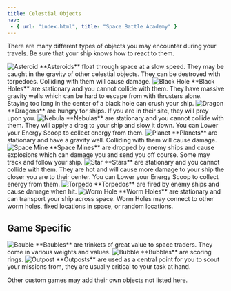```yaml
---
title: Celestial Objects
nav:
 - { url: "index.html", title: "Space Battle Academy" }
---
```


There are many different types of objects you may encounter during your travels.  Be sure that your ship knows how to react to them.

<img src="{{ site.baseurl }}/img/obj/Asteroid.png" alt="Asteroid" class="left"/> 
**Asteroids** float through space at a slow speed.  They may be caught in the gravity of other celestial objects.  They can be destroyed with torpedoes.  Colliding with them will cause damage.

<img src="{{ site.baseurl }}/img/obj/BlackHole.png" alt="Black Hole" class="left"/> 
**Black Holes** are stationary and you cannot collide with them.  They have massive gravity wells which can be hard to escape from with thrusters alone.  Staying too long in the center of a black hole can crush your ship.

<img src="{{ site.baseurl }}/img/obj/Dragon.png" alt="Dragon" class="left"/> 
**Dragons** are hungry for ships.  If you are in their site, they will prey upon you.

<img src="{{ site.baseurl }}/img/obj/Nebula.png" alt="Nebula" class="left"/> 
**Nebulas** are stationary and you cannot collide with them.  They will apply a drag to your ship and slow it down.  You can Lower your Energy Scoop to collect energy from them.

<img src="{{ site.baseurl }}/img/obj/Planet.png" alt="Planet" class="left"/> 
**Planets** are stationary and have a gravity well.  Colliding with them will cause damage.

<img src="{{ site.baseurl }}/img/obj/Mine.png" alt="Space Mine" class="left"/> 
**Space Mines** are dropped by enemy ships and cause explosions which can damage you and send you off course.  Some may track and follow your ship.

<img src="{{ site.baseurl }}/img/obj/Star.png" alt="Star" class="left"/> 
**Stars** are stationary and you cannot collide with them.  They are hot and will cause more damage to your ship the closer you are to their center.  You can Lower your Energy Scoop to collect energy from them.

<img src="{{ site.baseurl }}/img/obj/Torpedo.png" alt="Torpedo" class="left"/> 
**Torpedos** are fired by enemy ships and cause damage when hit.

<img src="{{ site.baseurl }}/img/obj/WormHole.png" alt="Worm Hole" class="left"/> 
**Worm Holes** are stationary and can transport your ship across space.  Worm Holes may connect to other worm holes, fixed locations in space, or random locations.

Game Specific
-------------

<img src="{{ site.baseurl }}/img/obj/Bauble.png" alt="Bauble" class="left"/> 
**Baubles** are trinkets of great value to space traders.  They come in various weights and values.

<img src="{{ site.baseurl }}/img/obj/Bubble.png" alt="Bubble" class="left"/> 
**Bubbles** are scoring rings.

<img src="{{ site.baseurl }}/img/obj/Outpost.png" alt="Outpost" class="left"/> 
**Outposts** are used as a central point for you to scout your missions from, they are usually critical to your task at hand.

Other custom games may add their own objects not listed here.